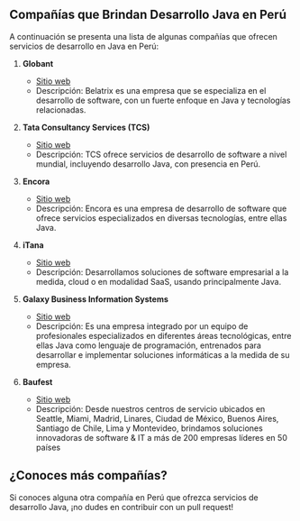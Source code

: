 ## Compañías que Brindan Desarrollo Java en Perú

A continuación se presenta una lista de algunas compañías que ofrecen servicios de desarrollo en Java en Perú:

1. **Globant**
   - [Sitio web](https://www.globant.com/what-we-do/software-product-development)
   - Descripción: Belatrix es una empresa que se especializa en el desarrollo de software, con un fuerte enfoque en Java y tecnologías relacionadas.

2. **Tata Consultancy Services (TCS)**
   - [Sitio web](https://www.tcs.com.pe)
   - Descripción: TCS ofrece servicios de desarrollo de software a nivel mundial, incluyendo desarrollo Java, con presencia en Perú.

3. **Encora**
   - [Sitio web](https://www.encora.com)
   - Descripción: Encora es una empresa de desarrollo de software que ofrece servicios especializados en diversas tecnologías, entre ellas Java.

4. **iTana**
   - [Sitio web](https://www.itana.pe)
   - Descripción: Desarrollamos soluciones de software empresarial a la medida, cloud o en modalidad SaaS, usando principalmente Java. 

5. **Galaxy Business Information Systems**
   - [Sitio web](https://galaxybis.com/)
   - Descripción: Es una empresa integrado por un equipo de profesionales especializados en diferentes áreas tecnológicas, entre ellas Java como lenguaje de programación, entrenados para desarrollar e implementar soluciones informáticas a la medida de su empresa.

6. **Baufest**
   - [Sitio web](https://baufest.com/)
   - Descripción: Desde nuestros centros de servicio ubicados en Seattle, Miami, Madrid, Linares, Ciudad de México, Buenos Aires, Santiago de Chile, Lima y Montevideo, brindamos soluciones innovadoras de software & IT a más de 200 empresas líderes en 50 países



## ¿Conoces más compañías?

Si conoces alguna otra compañía en Perú que ofrezca servicios de desarrollo Java, ¡no dudes en contribuir con un pull request!

